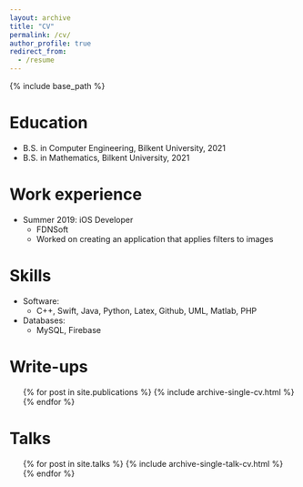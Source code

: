 ```yaml
---
layout: archive
title: "CV"
permalink: /cv/
author_profile: true
redirect_from:
  - /resume
---
```


{% include base_path %}

Education
======
* B.S. in Computer Engineering, Bilkent University, 2021 
* B.S. in Mathematics, Bilkent University, 2021

Work experience
======

* Summer 2019: iOS Developer
  * FDNSoft
  * Worked on creating an application that applies filters to images
  
Skills
======
* Software:
  * C++, Swift, Java, Python, Latex, Github, UML, Matlab, PHP
* Databases:
  * MySQL, Firebase


Write-ups
======
  <ul>{% for post in site.publications %}
    {% include archive-single-cv.html %}
  {% endfor %}</ul>
  
Talks
======
  <ul>{% for post in site.talks %}
    {% include archive-single-talk-cv.html %}
  {% endfor %}</ul>
